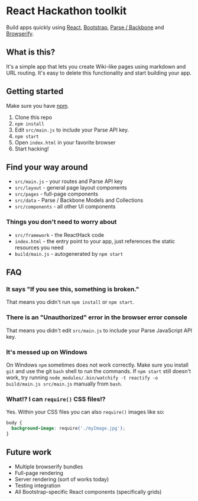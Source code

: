 # React Hackathon toolkit

Build apps quickly using [React](http://facebook.github.io/react), [Bootstrap](http://getbootstrap.com/), [Parse / Backbone](http://parse.com/) and [Browserify](http://browserify.org/).

## What is this?

It's a simple app that lets you create Wiki-like pages using markdown and URL routing. It's easy to delete this functionality and start building your app.

## Getting started

Make sure you have [npm](http://npmjs.org/).

1. Clone this repo
2. `npm install`
3. Edit `src/main.js` to include your Parse API key.
4. `npm start`
5. Open `index.html` in your favorite browser
6. Start hacking!

## Find your way around

* `src/main.js` - your routes and Parse API key
* `src/layout` - general page layout components
* `src/pages` - full-page components
* `src/data` - Parse / Backbone Models and Collections
* `src/components` - all other UI components

### Things you don't need to worry about
* `src/framework` - the ReactHack code
* `index.html` - the entry point to your app, just references the static resources you need
* `build/main.js` - autogenerated by `npm start`

## FAQ

### It says "If you see this, something is broken."

That means you didn't run `npm install` or `npm start`.

### There is an "Unauthorized" error in the browser error console

That means you didn't edit `src/main.js` to include your Parse JavaScript API key.

### It's messed up on Windows

On Windows `npm` sometimes does not work correctly. Make sure you install `git` and use the git `bash` shell to run the commands. If `npm start` still doesn't work, try running `node_modules/.bin/watchify -t reactify -o build/main.js src/main.js` manually from `bash`.

### What!? I can `require()` CSS files!?

Yes. Within your CSS files you can also `require()` images like so:

```css
body {
  background-image: require('./myImage.jpg');
}
```

## Future work

- Multiple browserify bundles
- Full-page rendering
- Server rendering (sort of works today)
- Testing integration
- All Bootstrap-specific React components (specifically grids)
